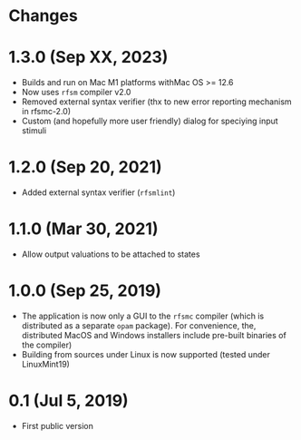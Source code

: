 # Changes

# 1.3.0 (Sep XX, 2023)

* Builds and run on Mac M1 platforms withMac OS >= 12.6
* Now uses `rfsm` compiler v2.0
* Removed external syntax verifier (thx to new error reporting mechanism in rfsmc-2.0)
* Custom (and hopefully more user friendly) dialog for speciying input stimuli

# 1.2.0 (Sep 20, 2021)

* Added external syntax verifier (`rfsmlint`) 

# 1.1.0 (Mar 30, 2021)

* Allow output valuations to be attached to states 

# 1.0.0 (Sep 25, 2019)
* The application is now only a GUI to the `rfsmc` compiler (which is distributed as a separate
  `opam` package). For convenience, the, distributed MacOS and Windows
  installers include pre-built binaries of the compiler)
* Building from sources under Linux is now supported (tested under LinuxMint19)

# 0.1 (Jul 5, 2019)
* First public version
